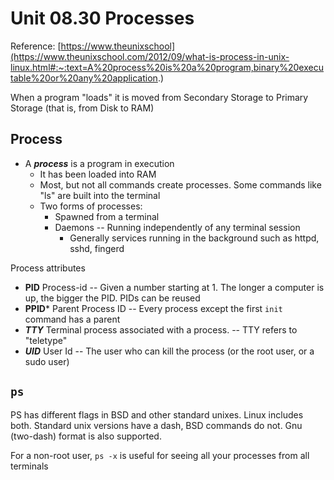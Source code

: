 # Unit 08.30 Processes

Reference: [https://www.theunixschool](https://www.theunixschool.com/2012/09/what-is-process-in-unix-linux.html#:~:text=A%20process%20is%20a%20program,binary%20executable%20or%20any%20application.)

When a program "loads" it is moved from Secondary Storage to Primary Storage (that is, from Disk to RAM)

## Process

* A ***process*** is a program in execution
    * It has been loaded into RAM
    * Most, but not all commands create processes.  Some commands like "ls" are built into the terminal
    * Two forms of processes:
        * Spawned from a terminal
        * Daemons -- Running independently of any terminal session
            * Generally services running in the background such as httpd, sshd, fingerd
        
Process attributes

* **PID** Process-id -- Given a number starting at 1.  The longer a computer is up, the bigger the PID.  PIDs can be reused
* **PPID*** Parent Process ID  -- Every process except the first ```init``` command has a parent
* ***TTY***  Terminal process associated with a process. -- TTY refers to "teletype"
* ***UID*** User Id -- The user who can kill the process (or the root user, or a sudo user)

## ```ps``` 

PS has different flags in BSD and other standard unixes.  Linux includes both.  Standard unix versions have a dash, BSD commands do not.  Gnu (two-dash) format is also supported.

For a non-root user, ```ps -x``` is useful for seeing all your processes from all terminals



